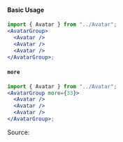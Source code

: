 #### Basic Usage

```jsx
import { Avatar } from "../Avatar";
<AvatarGroup>
  <Avatar />
  <Avatar />
  <Avatar />
</AvatarGroup>;
```

#### `more`

```jsx
import { Avatar } from "../Avatar";
<AvatarGroup more={33}>
  <Avatar />
  <Avatar />
  <Avatar />
</AvatarGroup>;
```

Source:

```js { "file": "./AvatarGroup.js" }
```
